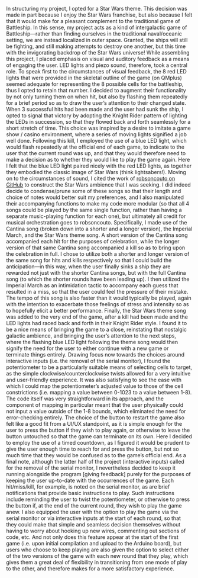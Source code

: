 In structuring my project, I opted for a Star Wars theme. This decision was made in part because I enjoy the Star Wars franchise, but also because I felt that it would make for a pleasant complement to the traditional game of Battleship. In this sense, my project acts as a kind of intergalactic game of Battleship—rather than finding ourselves in the traditional naval/oceanic setting, we are instead localized in outer space. Granted, the ships will still be fighting, and still making attempts to destroy one another, but this time with the invigorating backdrop of the Star Wars universe! While assembling this project, I placed emphasis on visual and auditory feedback as a means of engaging the user. LED lights and piezo sound, therefore, took a central role.
To speak first to the circumstances of visual feedback, the 8 red LED lights that were provided in the skeletal outline of the game (on QMplus) seemed adequate for representing the 8 possible cells for the battleship, thus I opted to retain that number. I decided to augment their functionality by not only turning them on when hit, but also by flashing them repeatedly for a brief period so as to draw the user’s attention to their changed state.
When 3 successful hits had been made and the user had sunk the ship, I opted to signal that victory by adopting the Knight Rider pattern of lighting the LEDs in succession, so that they flowed back and forth seamlessly for a short stretch of time. This choice was inspired by a desire to imitate a game show / casino environment, where a series of moving lights signified a job well done.
Following this kill, I employed the use of a blue LED light, which would flash repeatedly at the official end of each game, to indicate to the user that the current round was up, and that they would therefore need to make a decision as to whether they would like to play the game again. Here I felt that the blue LED light paired nicely with the red LED lights, as together they embodied the classic image of Star Wars (think lightsabers!).
Moving on to the circumstances of sound, I cited the work of [robsoncouto on GitHub](https://github.com/robsoncouto/arduino-songs) to construct the Star Wars ambience that I was seeking. I did indeed decide to condense/prune some of these songs so that their length and choice of notes would better suit my preferences, and I also manipulated their accompanying functions to make my code more modular (so that all 4 songs could be played by the same single function, rather than having a separate music-playing function for each one), but ultimately all credit for musical orchestration goes to robsoncouto. Specifically, I made use of the Cantina song (broken down into a shorter and a longer version), the Imperial March, and the Star Wars theme song.
A short version of the Cantina song accompanied each hit for the purposes of celebration, while the longer version of that same Cantina song accompanied a kill so as to bring upon the celebration in full. I chose to utilize both a shorter and longer version of the same song for hits and kills respectively so that I could build the anticipation—in this way, when the user finally sinks a ship they are rewarded not just with the shorter Cantina songs, but with the full Cantina song (to which the shorter rounds have been leading up).
I then utilized the Imperial March as an intimidation tactic to accompany each guess that resulted in a miss, so that the user could feel the pressure of their mistake. The tempo of this song is also faster than it would typically be played, again with the intention to exacerbate those feelings of stress and intensity so as to hopefully elicit a better performance.
Finally, the Star Wars theme song was added to the very end of the game, after a kill had been made and the LED lights had raced back and forth in their Knight Rider style. I found it to be a nice means of bringing the game to a close, reinstating that nostalgic galactic ambience, and bringing the user’s attention to the next steps, where the flashing blue LED light following the theme song would then signify the need for the user to either continue with a new game or terminate things entirely.
Drawing focus now towards the choices around interactive inputs (i.e. the removal of the serial monitor), I found the potentiometer to be a particularly suitable means of selecting cells to target, as the simple clockwise/counterclockwise twists allowed for a very intuitive and user-friendly experience. It was also satisfying to see the ease with which I could map the potentiometer’s adjusted value to those of the cell constrictions (i.e. mapping a value between 0-1023 to a value between 1-8). The code itself was very straightforward in its approach, and the component of mapping in particular meant that the user physically could not input a value outside of the 1-8 bounds, which eliminated the need for error-checking entirely.
The choice of the button to restart the game also felt like a good fit from a UI/UX standpoint, as it is simple enough for the user to press the button if they wish to play again, or otherwise to leave the button untouched so that the game can terminate on its own. Here I decided to employ the use of a timed countdown, as I figured it would be prudent to give the user enough time to reach for and press the button, but not so much time that they would be confused as to the game’s official end.
As a final note, although the latter half of the project (interactive inputs) called for the removal of the serial monitor, I nevertheless decided to keep it running alongside the program [giving feedback] purely for the purposes of keeping the user up-to-date with the occurrences of the game. Each hit/miss/kill, for example, is noted on the serial monitor, as are brief notifications that provide basic instructions to play. Such instructions include reminding the user to twist the potentiometer, or otherwise to press the button if, at the end of the current round, they wish to play the game anew.
I also equipped the user with the option to play the game via the serial monitor or via interactive inputs at the start of each round, so that they could make that simple and seamless decision themselves without having to worry about hooking up new wires, commenting out sections of code, etc. And not only does this feature appear at the start of the first game (i.e. upon initial compilation and upload to the Arduino board), but users who choose to keep playing are also given the option to select either of the two versions of the game with each new round that they play, which gives them a great deal of flexibility in transitioning from one mode of play to the other, and therefore makes for a more satisfactory experience.
